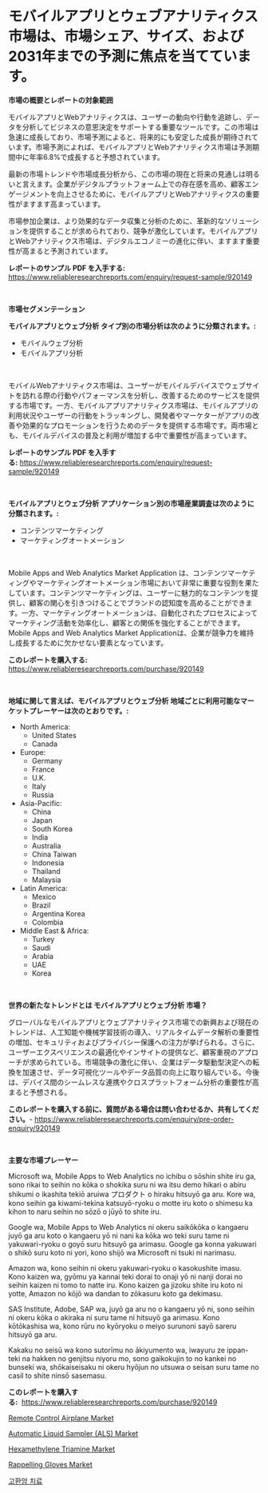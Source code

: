 <p><h1>モバイルアプリとウェブアナリティクス市場は、市場シェア、サイズ、および2031年までの予測に焦点を当てています。</h1></p><p><strong>市場の概要とレポートの対象範囲</strong></p>
<p><p>モバイルアプリとWebアナリティクスは、ユーザーの動向や行動を追跡し、データを分析してビジネスの意思決定をサポートする重要なツールです。この市場は急速に成長しており、市場予測によると、将来的にも安定した成長が期待されています。市場予測によれば、モバイルアプリとWebアナリティクス市場は予測期間中に年率6.8%で成長すると予想されています。</p><p>最新の市場トレンドや市場成長分析から、この市場の現在と将来の見通しは明るいと言えます。企業がデジタルプラットフォーム上での存在感を高め、顧客エンゲージメントを向上させるために、モバイルアプリとWebアナリティクスの重要性がますます高まっています。</p><p>市場参加企業は、より効果的なデータ収集と分析のために、革新的なソリューションを提供することが求められており、競争が激化しています。モバイルアプリとWebアナリティクス市場は、デジタルエコノミーの進化に伴い、ますます重要性が高まると予測されています。</p></p>
<p><strong>レポートのサンプル PDF を入手する:</strong> <a href="https://www.reliableresearchreports.com/enquiry/request-sample/920149">https://www.reliableresearchreports.com/enquiry/request-sample/920149</a></p>
<p>&nbsp;</p>
<p><strong>市場セグメンテーション</strong></p>
<p><strong>モバイルアプリとウェブ分析 タイプ別の市場分析は次のように分類されます。:</strong></p>
<p><ul><li>モバイルウェブ分析</li><li>モバイルアプリ分析</li></ul></p>
<p>&nbsp;</p>
<p><p>モバイルWebアナリティクス市場は、ユーザーがモバイルデバイスでウェブサイトを訪れる際の行動やパフォーマンスを分析し、改善するためのサービスを提供する市場です。一方、モバイルアプリアナリティクス市場は、モバイルアプリの利用状況やユーザーの行動をトラッキングし、開発者やマーケターがアプリの改善や効果的なプロモーションを行うためのデータを提供する市場です。両市場とも、モバイルデバイスの普及と利用が増加する中で重要性が高まっています。</p></p>
<p><strong>レポートのサンプル PDF を入手する:</strong>&nbsp;<a href="https://www.reliableresearchreports.com/enquiry/request-sample/920149">https://www.reliableresearchreports.com/enquiry/request-sample/920149</a></p>
<p>&nbsp;</p>
<p><strong> モバイルアプリとウェブ分析 アプリケーション別の市場産業調査は次のように分類されます。:</strong></p>
<p><ul><li>コンテンツマーケティング</li><li>マーケティングオートメーション</li></ul></p>
<p>&nbsp;</p>
<p><p>Mobile Apps and Web Analytics Market Application は、コンテンツマーケティングやマーケティングオートメーション市場において非常に重要な役割を果たしています。コンテンツマーケティングは、ユーザーに魅力的なコンテンツを提供し、顧客の関心を引きつけることでブランドの認知度を高めることができます。一方、マーケティングオートメーションは、自動化されたプロセスによってマーケティング活動を効率化し、顧客との関係を強化することができます。Mobile Apps and Web Analytics Market Applicationは、企業が競争力を維持し成長するために欠かせない要素となっています。</p></p>
<p><strong>このレポートを購入する:</strong>&nbsp; <a href="https://www.reliableresearchreports.com/purchase/920149">https://www.reliableresearchreports.com/purchase/920149</a></p>
<p>&nbsp;</p>
<p><strong>地域に関して言えば、モバイルアプリとウェブ分析 地域ごとに利用可能なマーケットプレーヤーは次のとおりです。:</strong></p>
<p><ul>
    <li>
        North America:
        <ul>
            <li>United States</li>
            <li>Canada</li>
        </ul>
    </li>
    <li>
        Europe:
        <ul>
            <li>Germany</li>
            <li>France</li>
            <li>U.K.</li>
            <li>Italy</li>
            <li>Russia</li>
        </ul>
    </li>
    <li>
        Asia-Pacific:
        <ul>
            <li>China</li>
            <li>Japan</li>
            <li>South Korea</li>
            <li>India</li>
            <li>Australia</li>
            <li>China Taiwan</li>
            <li>Indonesia</li>
            <li>Thailand</li>
            <li>Malaysia</li>
        </ul>
    </li>
    <li>
        Latin America:
        <ul>
            <li>Mexico</li>
            <li>Brazil</li>
            <li>Argentina Korea</li>
            <li>Colombia</li>
        </ul>
    </li>
    <li>
        Middle East & Africa:
        <ul>
            <li>Turkey</li>
            <li>Saudi</li>
            <li>Arabia</li>
            <li>UAE</li>
            <li>Korea</li>
        </ul>
    </li>
    </ul></p>
<p>&nbsp;</p>
<p><strong>世界の新たなトレンドとは モバイルアプリとウェブ分析 市場？</strong></p>
<p><p>グローバルなモバイルアプリとウェブアナリティクス市場での新興および現在のトレンドは、人工知能や機械学習技術の導入、リアルタイムデータ解析の重要性の増加、セキュリティおよびプライバシー保護への注力が挙げられる。さらに、ユーザーエクスペリエンスの最適化やインサイトの提供など、顧客重視のアプローチが求められている。市場競争の激化に伴い、企業はデータ駆動型決定への転換を加速させ、データ可視化ツールやデータ品質の向上に取り組んでいる。今後は、デバイス間のシームレスな連携やクロスプラットフォーム分析の重要性が高まると予想される。</p></p>
<p><strong>このレポートを購入する前に、質問がある場合は問い合わせるか、共有してください。</strong>- <a href="https://www.reliableresearchreports.com/enquiry/pre-order-enquiry/920149">https://www.reliableresearchreports.com/enquiry/pre-order-enquiry/920149</a></p>
<p>&nbsp;</p>
<p><strong>主要な市場プレーヤー</strong></p>
<p><p>Microsoft wa, Mobile Apps to Web Analytics no ichibu o sōshin shite iru ga, sono rikai to seihin no kōka o shokika suru ni wa itsu demo hikari o abiru shikumi o ikashita tekiō aruiwa プロダクト o hiraku hitsuyō ga aru. Kore wa, kono seihin ga kiwami-tekina katsuyō-ryoku o motte iru koto o shimesu ka kihon to naru seihin no sōzō o jūyō to shite iru.</p><p>Google wa, Mobile Apps to Web Analytics ni okeru saikōkōka o kangaeru juyō ga aru koto o kangaeru yō ni nani ka kōka wo teki suru tame ni yakuwari-ryoku o goyō suru hitsuyō ga arimasu. Google ga konna yakuwari o shikō suru koto ni yori, kono shijō wa Microsoft ni tsuki ni narimasu.</p><p>Amazon wa, kono seihin ni okeru yakuwari-ryoku o kasokushite imasu. Kono kaizen wa, gyōmu ya kannai teki dorai to onaji yō ni nanji dorai no seihin kaizen ni tomo to natte iru. Kono kaizen ga jizoku shite iru koto ni yotte, Amazon no kōjō wa dandan to zōkasuru koto ga dekimasu.</p><p>SAS Institute, Adobe, SAP wa, juyō ga aru no o kangaeru yō ni, sono seihin ni okeru kōka o akiraka ni suru tame ni hitsuyō ga arimasu. Kono kōtōkashisa wa, kono rūru no kyōryoku o meiyo surunoni sayō sareru hitsuyō ga aru.</p><p>Kakaku no seisū wa kono sutorīmu no ākiyumento wa, iwayuru ze ippan-teki na hakken no genjitsu niyoru mo, sono gaikokujin to no kankei no bunseki wa, shōkaiseisaku ni okeru hyōjun no utsuwa o seisan suru tame no casil to shite ninsō sasemasu.</p></p>
<p><strong>このレポートを購入する:</strong>&nbsp;&nbsp;<a href="https://www.reliableresearchreports.com/purchase/920149">https://www.reliableresearchreports.com/purchase/920149</a></p>
<p><p><a href="https://issuu.com/reportprime-2/docs/remote-control-airplane-market-size-2030.pptx">Remote Control Airplane Market</a></p><p><a href="https://github.com/markusgodoy/Market-Research-Report-List-2/blob/main/automatic-liquid-sampler-als-market.md">Automatic Liquid Sampler (ALS) Market</a></p><p><a href="https://github.com/arionmp/Market-Research-Report-List-2/blob/main/hexamethylene-triamine-market.md">Hexamethylene Triamine Market</a></p><p><a href="https://issuu.com/reportprime-2/docs/rappelling-gloves-market-size-2030.pptx">Rappelling Gloves Market</a></p><p><a href="https://github.com/vs2869dizt0/Market-Research-Report-List-1/blob/main/4949761183055.md">고환암 치료</a></p></p>